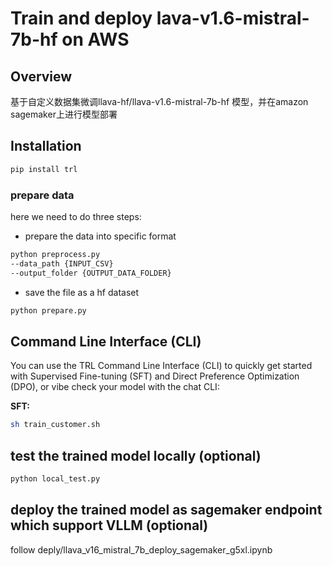 # Train and deploy lava-v1.6-mistral-7b-hf on AWS


## Overview
 基于自定义数据集微调llava-hf/llava-v1.6-mistral-7b-hf 模型，并在amazon sagemaker上进行模型部署

## Installation

```bash
pip install trl
```

### prepare data
here we need to do three steps:
* prepare the data into specific format

```bash
python preprocess.py 
--data_path {INPUT_CSV}
--output_folder {OUTPUT_DATA_FOLDER}
```

* save the file as a hf dataset
```bash
python prepare.py
```


## Command Line Interface (CLI)

You can use the TRL Command Line Interface (CLI) to quickly get started with Supervised Fine-tuning (SFT) and Direct Preference Optimization (DPO), or vibe check your model with the chat CLI: 

**SFT:**

```bash
sh train_customer.sh
```

## test the trained model locally (optional)
```bash
python local_test.py
```

## deploy the trained model as sagemaker endpoint which support VLLM (optional)

follow deply/llava_v16_mistral_7b_deploy_sagemaker_g5xl.ipynb